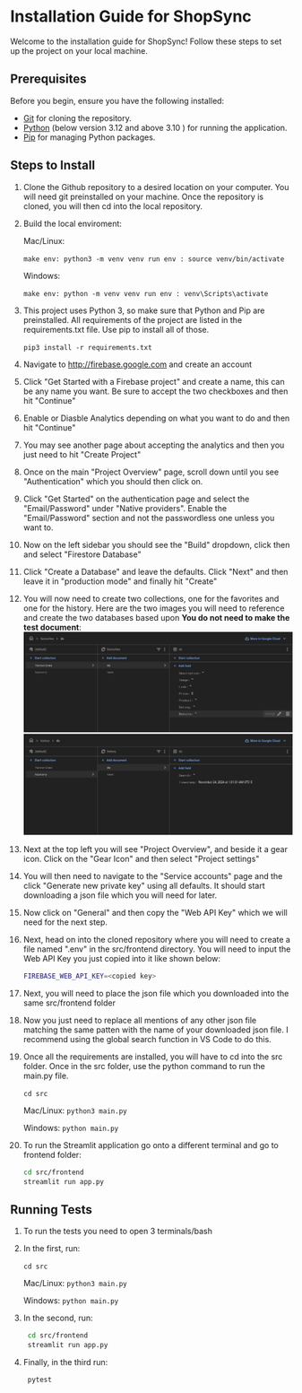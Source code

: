 # Installation Guide for ShopSync

Welcome to the installation guide for ShopSync! Follow these steps to set up the project on your local machine.

## Prerequisites

Before you begin, ensure you have the following installed:

- [Git](https://git-scm.com/) for cloning the repository.
- [Python](https://www.python.org/downloads/) (below version 3.12 and above 3.10 ) for running the application.
- [Pip](https://pip.pypa.io/en/stable/installation/) for managing Python packages.

## Steps to Install

1. Clone the Github repository to a desired location on your computer. You will need git preinstalled on your machine. Once the repository is cloned, you will then cd into the local repository.

2. Build the local enviroment: 
   
   Mac/Linux:
   
    ```make env: python3 -m venv venv run env : source venv/bin/activate```
   
    Windows: 
   
    ```make env: python -m venv venv run env : venv\Scripts\activate```

3. This project uses Python 3, so make sure that Python and Pip are preinstalled. All requirements of the project are listed in the requirements.txt file. Use pip to install all of those.
   
    ```pip3 install -r requirements.txt```

4. Navigate to http://firebase.google.com and create an account

5. Click "Get Started with a Firebase project" and create a name, this can be any name you want. Be sure to accept the two checkboxes and then hit "Continue"

6. Enable or Diasble Analytics depending on what you want to do and then hit "Continue"

7. You may see another page about accepting the analytics and then you just need to hit "Create Project"

8. Once on the main "Project Overview" page, scroll down until you see "Authentication" which you should then click on.

9. Click "Get Started" on the authentication page and select the "Email/Password" under "Native providers". Enable the "Email/Password" section and not the passwordless one unless you want to.

10. Now on the left sidebar you should see the "Build" dropdown, click then and select "Firestore Database"

11. Click "Create a Database" and leave the defaults. Click "Next" and then leave it in "production mode" and finally hit "Create"

12. You will now need to create two collections, one for the favorites and one for the history. Here are the two images you will need to reference and create the two databases based upon **You do not need to make the test document**:
    ![image](installImages/favorites.png)
    ![image](installImages/history.png)

13. Next at the top left you will see "Project Overview", and beside it a gear icon. Click on the "Gear Icon" and then select "Project settings"

14. You will then need to navigate to the "Service accounts" page and the click "Generate new private key" using all defaults. It should start downloading a json file which you will need for later.

15. Now click on "General" and then copy the "Web API Key" which we will need for the next step.

16. Next, head on into the cloned repository where you will need to create a file named ".env" in the src/frontend directory. You will need to input the Web API Key you just copied into it like shown below:
    
    ```bash
    FIREBASE_WEB_API_KEY=<copied key>
    ```

17. Next, you will need to place the json file which you downloaded into the same src/frontend folder

18. Now you just need to replace all mentions of any other json file matching the same patten with the name of your downloaded json file. I recommend using the global search function in VS Code to do this.

19. Once all the requirements are installed, you will have to cd into the src folder. Once in the src folder, use the python command to run the main.py file.
    
     ```cd src```
    
     Mac/Linux: ```python3 main.py```
    
     Windows: ```python main.py```

20. To run the Streamlit application go onto a different terminal and go to frontend folder:
    
    ```bash
    cd src/frontend
    streamlit run app.py
    ```
## Running Tests
1. To run the tests you need to open 3 terminals/bash

2. In the first, run:

   ```cd src```
    
     Mac/Linux: ```python3 main.py```
    
     Windows: ```python main.py```

3. In the second, run:

   ```bash
    cd src/frontend
    streamlit run app.py
    ```
4. Finally, in the third run:

   ```bash
    pytest
    ```
